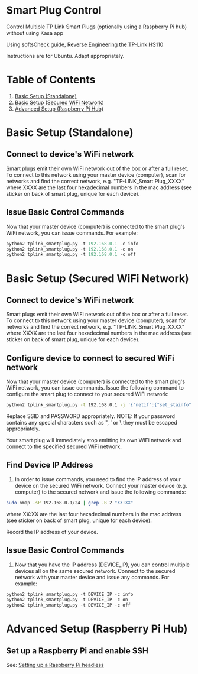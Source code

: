 # Smart Plug  Control
Control Multiple TP Link Smart Plugs (optionally using a Raspberry Pi hub) without using Kasa app

Using softsCheck guide, [Reverse Engineering the TP-Link HS110](https://www.softscheck.com/en/reverse-engineering-tp-link-hs110/)

Instructions are for Ubuntu. Adapt appropriately.

# Table of Contents
1. [Basic Setup (Standalone)](#basic-setup-standalone)
2. [Basic Setup (Secured WiFi Network)](#basic-setup-secured-wifi-network)
3. [Advanced Setup (Raspberry Pi Hub)](#advanced-setup-raspberry-pi-hub)


# Basic Setup (Standalone)

## Connect to device's WiFi network
Smart plugs emit their own WiFi network out of the box or after a full reset. To connect to this network using your master device (computer), scan for networks and find the correct network, e.g. "TP-LINK_Smart Plug_XXXX" where XXXX are the last four hexadecimal numbers in the mac address (see sticker on back of smart plug, unique for each device).

## Issue Basic Control Commands
Now that your master device (computer) is connected to the smart plug's WiFi network, you can issue commands. For example:
```python
python2 tplink_smartplug.py -t 192.168.0.1 -c info
python2 tplink_smartplug.py -t 192.168.0.1 -c on
python2 tplink_smartplug.py -t 192.168.0.1 -c off
```

# Basic Setup (Secured WiFi Network)

## Connect to device's WiFi network
Smart plugs emit their own WiFi network out of the box or after a full reset. To connect to this network using your master device (computer), scan for networks and find the correct network, e.g. "TP-LINK_Smart Plug_XXXX" where XXXX are the last four hexadecimal numbers in the mac address (see sticker on back of smart plug, unique for each device).

## Configure device to connect to secured WiFi network

Now that your master device (computer) is connected to the smart plug's WiFi network, you can issue commands. Issue the following command to configure the smart plug to connect to your secured WiFi network:
```bash
python2 tplink_smartplug.py -t 192.168.0.1 -j '{"netif":{"set_stainfo":{"ssid":"SSID","password":"PASSWORD","key_type":3}}}'
```
Replace SSID and PASSWORD appropriately.
NOTE: If your password contains any special characters such as ", ' or \ they must be escaped appropriately.

Your smart plug will immediately stop emitting its own WiFi network and connect to the specified secured WiFi network.

## Find Device IP Address
1. In order to issue commands, you need to find the IP address of your device on the secured WiFi network. Connect your master device (e.g. computer) to the secured network and issue the following commands:
```bash
sudo nmap -sP 192.168.0.1/24 | grep -B 2 "XX:XX"
```
where XX:XX are the last four hexadecimal numbers in the mac address (see sticker on back of smart plug, unique for each device).

Record the IP address of your device.

## Issue Basic Control Commands
1. Now that you have the IP address (DEVICE_IP), you can control multiple devices all on the same secured network.
Connect to the secured network with your master device and issue any commands. For example:
```python
python2 tplink_smartplug.py -t DEVICE_IP -c info
python2 tplink_smartplug.py -t DEVICE_IP -c on
python2 tplink_smartplug.py -t DEVICE_IP -c off
```
# Advanced Setup (Raspberry Pi Hub)

## Set up a Raspberry Pi and enable SSH

See: [Setting up a Raspberry Pi headless](https://www.raspberrypi.org/documentation/configuration/wireless/headless.md)
